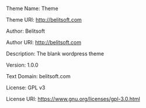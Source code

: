 Theme Name: Theme

Theme URI: http://belitsoft.com

Author: Belitsoft

Author URI: http://belitsoft.com

Description: The blank wordpress theme

Version: 1.0.0

Text Domain: belitsoft.com

License: GPL v3

License URI: https://www.gnu.org/licenses/gpl-3.0.html
